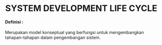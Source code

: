 
<h1 align="center">SYSTEM DEVELOPMENT LIFE CYCLE</h1>

#### Definisi :

Merupakan model konseptual yang berfungsi untuk mengembangkan tahapan-tahapan dalam pengembangan sistem.
  
